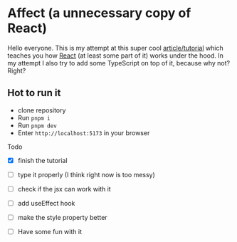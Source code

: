 # Affect (a unnecessary copy of React)

Hello everyone. This is my attempt at this super cool [article/tutorial](https://pomb.us/build-your-own-react/) which teaches you how [React](https://react.dev/) (at least some part of it) works under the hood. In my attempt I also try to add some TypeScript on top of it, because why not? Right? 

## Hot to run it

- clone repository
- Run `pnpm i`
- Run `pnpm dev`
- Enter `http://localhost:5173` in your browser


Todo
- [x] finish the tutorial
- [ ] type it properly (I think right now is too messy)
- [ ] check if the jsx can work with it
- [ ] add useEffect hook
- [ ] make the style property better
- [ ] Have some fun with it

